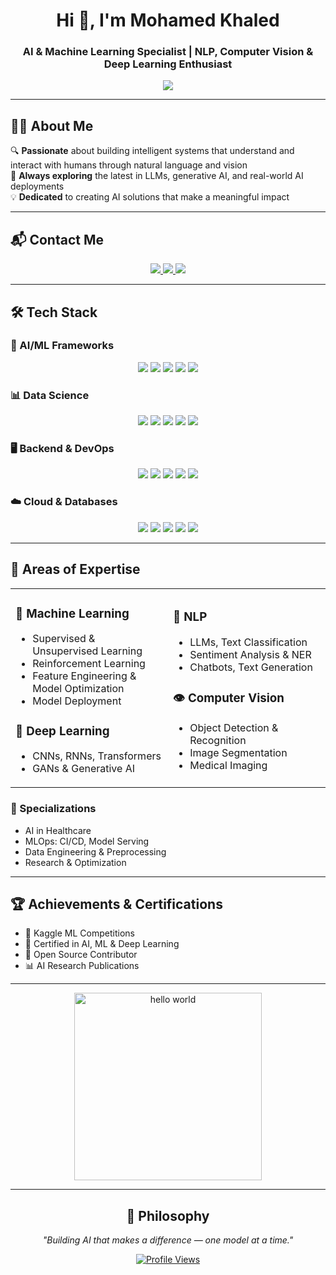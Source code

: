 <h1 align="center">Hi 👋, I'm Mohamed Khaled</h1>
<h3 align="center">AI & Machine Learning Specialist | NLP, Computer Vision & Deep Learning Enthusiast</h3>

<p align="center">
  <img src="https://readme-typing-svg.demolab.com/?lines=AI+%26+Machine+Learning+Specialist;NLP,+Computer+Vision+%26+Deep+Learning+Enthusiast&font=Fira+Code&center=true&width=500&height=45&color=0AF&vCenter=true&pause=1000&size=22"/>
</p>

---

## 🧑‍💻 About Me

🔍 **Passionate** about building intelligent systems that understand and interact with humans through natural language and vision  
🚀 **Always exploring** the latest in LLMs, generative AI, and real-world AI deployments  
💡 **Dedicated** to creating AI solutions that make a meaningful impact  

---

## 📬 Contact Me

<p align="center">
  <a href="mailto:qq11gharipqq11@gmail.com" target="_blank">
    <img src="https://img.shields.io/badge/Gmail-D14836?style=for-the-badge&logo=gmail&logoColor=white"/>
  </a>
  <a href="https://www.linkedin.com/in/mohamed-khaled-3a9021263" target="_blank">
    <img src="https://img.shields.io/badge/LinkedIn-0077B5?style=for-the-badge&logo=linkedin&logoColor=white"/>
  </a>
  <a href="https://kaggle.com/mohamed15320" target="_blank">
    <img src="https://img.shields.io/badge/Kaggle-20BEFF?style=for-the-badge&logo=Kaggle&logoColor=white"/>
  </a>
</p>

---

## 🛠️ Tech Stack

### 🤖 AI/ML Frameworks
<p align="center">
  <img src="https://img.shields.io/badge/Python-FFD43B?style=for-the-badge&logo=python&logoColor=blue"/>
  <img src="https://img.shields.io/badge/PyTorch-EE4C2C?style=for-the-badge&logo=pytorch&logoColor=white"/>
  <img src="https://img.shields.io/badge/TensorFlow-FF6F00?style=for-the-badge&logo=tensorflow&logoColor=white"/>
  <img src="https://img.shields.io/badge/scikit_learn-F7931E?style=for-the-badge&logo=scikit-learn&logoColor=white"/>
  <img src="https://img.shields.io/badge/OpenCV-27338e?style=for-the-badge&logo=OpenCV&logoColor=white"/>
</p>

### 📊 Data Science
<p align="center">
  <img src="https://img.shields.io/badge/Pandas-2C2D72?style=for-the-badge&logo=pandas&logoColor=white"/>
  <img src="https://img.shields.io/badge/Numpy-777BB4?style=for-the-badge&logo=numpy&logoColor=white"/>
  <img src="https://img.shields.io/badge/Plotly-239120?style=for-the-badge&logo=plotly&logoColor=white"/>
  <img src="https://img.shields.io/badge/Jupyter-F37626?style=for-the-badge&logo=Jupyter&logoColor=white"/>
  <img src="https://img.shields.io/badge/Seaborn-3776AB?style=for-the-badge&logo=python&logoColor=white"/>
</p>

### 🖥 Backend & DevOps
<p align="center">
  <img src="https://img.shields.io/badge/Django-092E20?style=for-the-badge&logo=django&logoColor=green"/>
  <img src="https://img.shields.io/badge/Flask-000000?style=for-the-badge&logo=flask&logoColor=white"/>
  <img src="https://img.shields.io/badge/FastAPI-009688?style=for-the-badge&logo=FastAPI&logoColor=white"/>
  <img src="https://img.shields.io/badge/Docker-2CA5E0?style=for-the-badge&logo=docker&logoColor=white"/>
  <img src="https://img.shields.io/badge/Git-F05032?style=for-the-badge&logo=git&logoColor=white"/>
</p>

### ☁️ Cloud & Databases
<p align="center">
  <img src="https://img.shields.io/badge/Amazon_AWS-FF9900?style=for-the-badge&logo=amazonaws&logoColor=white"/>
  <img src="https://img.shields.io/badge/MySQL-005C84?style=for-the-badge&logo=mysql&logoColor=white"/>
  <img src="https://img.shields.io/badge/SQLite-07405E?style=for-the-badge&logo=sqlite&logoColor=white"/>
  <img src="https://img.shields.io/badge/PostgreSQL-316192?style=for-the-badge&logo=postgresql&logoColor=white"/>
  <img src="https://img.shields.io/badge/MATLAB-0076A8?style=for-the-badge&logo=mathworks&logoColor=white"/>
</p>

---

## 🎯 Areas of Expertise

<table>
<tr>
<td width="50%">

### 🧠 Machine Learning  
- Supervised & Unsupervised Learning  
- Reinforcement Learning  
- Feature Engineering & Model Optimization  
- Model Deployment  

### 🔬 Deep Learning  
- CNNs, RNNs, Transformers  
- GANs & Generative AI  

</td>
<td width="50%">

### 💬 NLP  
- LLMs, Text Classification  
- Sentiment Analysis & NER  
- Chatbots, Text Generation  

### 👁 Computer Vision  
- Object Detection & Recognition  
- Image Segmentation  
- Medical Imaging  

</td>
</tr>
</table>

### 🔧 Specializations  
- AI in Healthcare  
- MLOps: CI/CD, Model Serving  
- Data Engineering & Preprocessing  
- Research & Optimization  

---

## 🏆 Achievements & Certifications

- 🥇 Kaggle ML Competitions  
- 📜 Certified in AI, ML & Deep Learning  
- 🎯 Open Source Contributor  
- 📊 AI Research Publications  

---

<div align="center"> 
  <img height="300em" src="https://cdna.artstation.com/p/assets/images/images/035/693/656/original/gwyneth-balucio-hello-world.gif?1615642877" alt="hello world">  
</div> 

---

<div align="center">

## 💭 Philosophy

*"Building AI that makes a difference — one model at a time."*

[![Profile Views](https://komarev.com/ghpvc/?username=ghreeb1&color=0077B5&style=for-the-badge)](https://github.com/ghreeb1)

</div>
